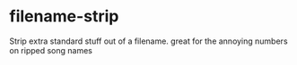 # filename-strip
Strip extra standard stuff out of a filename.  great for the annoying numbers on ripped song names

